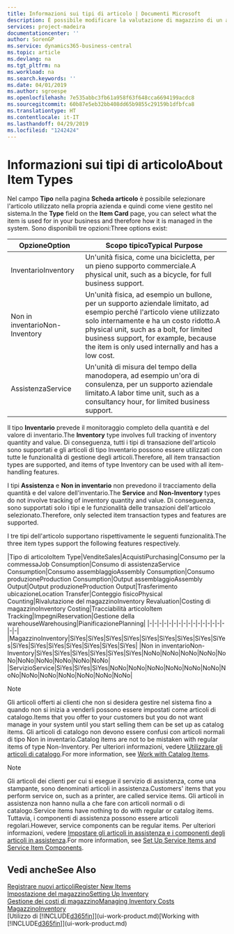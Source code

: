 ```yaml
---
title: Informazioni sui tipi di articolo | Documenti Microsoft
description: È possibile modificare la valutazione di magazzino di un articolo mediante i metodi di costing Media o FIFO, ad esempio, quando i costi degli articoli cambiano per i motivi diversi dalle transazioni.
services: project-madeira
documentationcenter: ''
author: SorenGP
ms.service: dynamics365-business-central
ms.topic: article
ms.devlang: na
ms.tgt_pltfrm: na
ms.workload: na
ms.search.keywords: ''
ms.date: 04/01/2019
ms.author: sgroespe
ms.openlocfilehash: 7e535abbc3fb61a958f63f648cca6694199acdc8
ms.sourcegitcommit: 60b87e5eb32bb408dd65b9855c29159b1dfbfca8
ms.translationtype: HT
ms.contentlocale: it-IT
ms.lasthandoff: 04/29/2019
ms.locfileid: "1242424"
---
```

# <a name="about-item-types"></a><span data-ttu-id="83a60-103">Informazioni sui tipi di articolo</span><span class="sxs-lookup"><span data-stu-id="83a60-103">About Item Types</span></span>
<span data-ttu-id="83a60-104">Nel campo **Tipo** nella pagina **Scheda articolo** è possibile selezionare l'articolo utilizzato nella propria azienda e quindi come viene gestito nel sistema.</span><span class="sxs-lookup"><span data-stu-id="83a60-104">In the **Type** field on the **Item Card** page, you can select what the item is used for in your business and therefore how it is managed in the system.</span></span> <span data-ttu-id="83a60-105">Sono disponibili tre opzioni:</span><span class="sxs-lookup"><span data-stu-id="83a60-105">Three options exist:</span></span>

|<span data-ttu-id="83a60-106">Opzione</span><span class="sxs-lookup"><span data-stu-id="83a60-106">Option</span></span>|<span data-ttu-id="83a60-107">Scopo tipico</span><span class="sxs-lookup"><span data-stu-id="83a60-107">Typical Purpose</span></span>|
|------|-----------|
|<span data-ttu-id="83a60-108">Inventario</span><span class="sxs-lookup"><span data-stu-id="83a60-108">Inventory</span></span>|<span data-ttu-id="83a60-109">Un'unità fisica, come una bicicletta, per un pieno supporto commerciale.</span><span class="sxs-lookup"><span data-stu-id="83a60-109">A physical unit, such as a bicycle, for full business support.</span></span>|
|<span data-ttu-id="83a60-110">Non in inventario</span><span class="sxs-lookup"><span data-stu-id="83a60-110">Non-Inventory</span></span>|<span data-ttu-id="83a60-111">Un'unità fisica, ad esempio un bullone, per un supporto aziendale limitato, ad esempio perché l'articolo viene utilizzato solo internamente e ha un costo ridotto.</span><span class="sxs-lookup"><span data-stu-id="83a60-111">A physical unit, such as a bolt, for limited business support, for example, because the item is only used internally and has a low cost.</span></span>|
|<span data-ttu-id="83a60-112">Assistenza</span><span class="sxs-lookup"><span data-stu-id="83a60-112">Service</span></span>|<span data-ttu-id="83a60-113">Un'unità di misura del tempo della manodopera, ad esempio un'ora di consulenza, per un supporto aziendale limitato.</span><span class="sxs-lookup"><span data-stu-id="83a60-113">A labor time unit, such as a consultancy hour, for limited business support.</span></span>|

<span data-ttu-id="83a60-114">Il tipo **Inventario** prevede il monitoraggio completo della quantità e del valore di inventario.</span><span class="sxs-lookup"><span data-stu-id="83a60-114">The **Inventory** type involves full tracking of inventory quantity and value.</span></span> <span data-ttu-id="83a60-115">Di conseguenza, tutti i tipi di transazione dell'articolo sono supportati e gli articoli di tipo Inventario possono essere utilizzati con tutte le funzionalità di gestione degli articoli.</span><span class="sxs-lookup"><span data-stu-id="83a60-115">Therefore, all item transaction types are supported, and items of type Inventory can be used with all item-handling features.</span></span>

<span data-ttu-id="83a60-116">I tipi **Assistenza** e **Non in inventario** non prevedono il tracciamento della quantità e del valore dell'inventario.</span><span class="sxs-lookup"><span data-stu-id="83a60-116">The **Service** and **Non-Inventory** types do not involve tracking of inventory quantity and value.</span></span> <span data-ttu-id="83a60-117">Di conseguenza, sono supportati solo i tipi e le funzionalità delle transazioni dell'articolo selezionato.</span><span class="sxs-lookup"><span data-stu-id="83a60-117">Therefore, only selected item transaction types and features are supported.</span></span>

<span data-ttu-id="83a60-118">I tre tipi dell'articolo supportano rispettivamente le seguenti funzionalità.</span><span class="sxs-lookup"><span data-stu-id="83a60-118">The three item types support the following features respectively.</span></span>

|<span data-ttu-id="83a60-119">Tipo di articolo</span><span class="sxs-lookup"><span data-stu-id="83a60-119">Item Type</span></span>|<span data-ttu-id="83a60-120">Vendite</span><span class="sxs-lookup"><span data-stu-id="83a60-120">Sales</span></span>|<span data-ttu-id="83a60-121">Acquisti</span><span class="sxs-lookup"><span data-stu-id="83a60-121">Purchasing</span></span>|<span data-ttu-id="83a60-122">Consumo per la commessa</span><span class="sxs-lookup"><span data-stu-id="83a60-122">Job Consumption</span></span>|<span data-ttu-id="83a60-123">Consumo di assistenza</span><span class="sxs-lookup"><span data-stu-id="83a60-123">Service Consumption</span></span>|<span data-ttu-id="83a60-124">Consumo assemblaggio</span><span class="sxs-lookup"><span data-stu-id="83a60-124">Assembly Consumption</span></span>|<span data-ttu-id="83a60-125">Consumo produzione</span><span class="sxs-lookup"><span data-stu-id="83a60-125">Production Consumption</span></span>|<span data-ttu-id="83a60-126">Output assemblaggio</span><span class="sxs-lookup"><span data-stu-id="83a60-126">Assembly Output</span></span>|<span data-ttu-id="83a60-127">Output produzione</span><span class="sxs-lookup"><span data-stu-id="83a60-127">Production Output</span></span>|<span data-ttu-id="83a60-128">Trasferimento ubicazione</span><span class="sxs-lookup"><span data-stu-id="83a60-128">Location Transfer</span></span>|<span data-ttu-id="83a60-129">Conteggio fisico</span><span class="sxs-lookup"><span data-stu-id="83a60-129">Physical Counting</span></span>|<span data-ttu-id="83a60-130">Rivalutazione del magazzino</span><span class="sxs-lookup"><span data-stu-id="83a60-130">Inventory Revaluation</span></span>|<span data-ttu-id="83a60-131">Costing di magazzino</span><span class="sxs-lookup"><span data-stu-id="83a60-131">Inventory Costing</span></span>|<span data-ttu-id="83a60-132">Tracciabilità articolo</span><span class="sxs-lookup"><span data-stu-id="83a60-132">Item Tracking</span></span>|<span data-ttu-id="83a60-133">Impegni</span><span class="sxs-lookup"><span data-stu-id="83a60-133">Reservation</span></span>|<span data-ttu-id="83a60-134">Gestione della warehouse</span><span class="sxs-lookup"><span data-stu-id="83a60-134">Warehousing</span></span>|<span data-ttu-id="83a60-135">Pianificazione</span><span class="sxs-lookup"><span data-stu-id="83a60-135">Planning</span></span>|
|-|-|-|-|-|-|-|-|-|-|-|-|-|-|-|-|-|-|
|<span data-ttu-id="83a60-136">Magazzino</span><span class="sxs-lookup"><span data-stu-id="83a60-136">Inventory</span></span>|<span data-ttu-id="83a60-137">Sì</span><span class="sxs-lookup"><span data-stu-id="83a60-137">Yes</span></span>|<span data-ttu-id="83a60-138">Sì</span><span class="sxs-lookup"><span data-stu-id="83a60-138">Yes</span></span>|<span data-ttu-id="83a60-139">Sì</span><span class="sxs-lookup"><span data-stu-id="83a60-139">Yes</span></span>|<span data-ttu-id="83a60-140">Sì</span><span class="sxs-lookup"><span data-stu-id="83a60-140">Yes</span></span>|<span data-ttu-id="83a60-141">Sì</span><span class="sxs-lookup"><span data-stu-id="83a60-141">Yes</span></span>|<span data-ttu-id="83a60-142">Sì</span><span class="sxs-lookup"><span data-stu-id="83a60-142">Yes</span></span>|<span data-ttu-id="83a60-143">Sì</span><span class="sxs-lookup"><span data-stu-id="83a60-143">Yes</span></span>|<span data-ttu-id="83a60-144">Sì</span><span class="sxs-lookup"><span data-stu-id="83a60-144">Yes</span></span>|<span data-ttu-id="83a60-145">Sì</span><span class="sxs-lookup"><span data-stu-id="83a60-145">Yes</span></span>|<span data-ttu-id="83a60-146">Sì</span><span class="sxs-lookup"><span data-stu-id="83a60-146">Yes</span></span>|<span data-ttu-id="83a60-147">Sì</span><span class="sxs-lookup"><span data-stu-id="83a60-147">Yes</span></span>|<span data-ttu-id="83a60-148">Sì</span><span class="sxs-lookup"><span data-stu-id="83a60-148">Yes</span></span>|<span data-ttu-id="83a60-149">Sì</span><span class="sxs-lookup"><span data-stu-id="83a60-149">Yes</span></span>|<span data-ttu-id="83a60-150">Sì</span><span class="sxs-lookup"><span data-stu-id="83a60-150">Yes</span></span>|<span data-ttu-id="83a60-151">Sì</span><span class="sxs-lookup"><span data-stu-id="83a60-151">Yes</span></span>|<span data-ttu-id="83a60-152">Sì</span><span class="sxs-lookup"><span data-stu-id="83a60-152">Yes</span></span>|
|<span data-ttu-id="83a60-153">Non in inventario</span><span class="sxs-lookup"><span data-stu-id="83a60-153">Non-Inventory</span></span>|<span data-ttu-id="83a60-154">Sì</span><span class="sxs-lookup"><span data-stu-id="83a60-154">Yes</span></span>|<span data-ttu-id="83a60-155">Sì</span><span class="sxs-lookup"><span data-stu-id="83a60-155">Yes</span></span>|<span data-ttu-id="83a60-156">Sì</span><span class="sxs-lookup"><span data-stu-id="83a60-156">Yes</span></span>|<span data-ttu-id="83a60-157">Sì</span><span class="sxs-lookup"><span data-stu-id="83a60-157">Yes</span></span>|<span data-ttu-id="83a60-158">Sì</span><span class="sxs-lookup"><span data-stu-id="83a60-158">Yes</span></span>|<span data-ttu-id="83a60-159">Sì</span><span class="sxs-lookup"><span data-stu-id="83a60-159">Yes</span></span>|<span data-ttu-id="83a60-160">No</span><span class="sxs-lookup"><span data-stu-id="83a60-160">No</span></span>|<span data-ttu-id="83a60-161">No</span><span class="sxs-lookup"><span data-stu-id="83a60-161">No</span></span>|<span data-ttu-id="83a60-162">No</span><span class="sxs-lookup"><span data-stu-id="83a60-162">No</span></span>|<span data-ttu-id="83a60-163">No</span><span class="sxs-lookup"><span data-stu-id="83a60-163">No</span></span>|<span data-ttu-id="83a60-164">No</span><span class="sxs-lookup"><span data-stu-id="83a60-164">No</span></span>|<span data-ttu-id="83a60-165">No</span><span class="sxs-lookup"><span data-stu-id="83a60-165">No</span></span>|<span data-ttu-id="83a60-166">No</span><span class="sxs-lookup"><span data-stu-id="83a60-166">No</span></span>|<span data-ttu-id="83a60-167">No</span><span class="sxs-lookup"><span data-stu-id="83a60-167">No</span></span>|<span data-ttu-id="83a60-168">No</span><span class="sxs-lookup"><span data-stu-id="83a60-168">No</span></span>|<span data-ttu-id="83a60-169">No</span><span class="sxs-lookup"><span data-stu-id="83a60-169">No</span></span>|
|<span data-ttu-id="83a60-170">Servizio</span><span class="sxs-lookup"><span data-stu-id="83a60-170">Service</span></span>|<span data-ttu-id="83a60-171">Sì</span><span class="sxs-lookup"><span data-stu-id="83a60-171">Yes</span></span>|<span data-ttu-id="83a60-172">Sì</span><span class="sxs-lookup"><span data-stu-id="83a60-172">Yes</span></span>|<span data-ttu-id="83a60-173">Sì</span><span class="sxs-lookup"><span data-stu-id="83a60-173">Yes</span></span>|<span data-ttu-id="83a60-174">No</span><span class="sxs-lookup"><span data-stu-id="83a60-174">No</span></span>|<span data-ttu-id="83a60-175">No</span><span class="sxs-lookup"><span data-stu-id="83a60-175">No</span></span>|<span data-ttu-id="83a60-176">No</span><span class="sxs-lookup"><span data-stu-id="83a60-176">No</span></span>|<span data-ttu-id="83a60-177">No</span><span class="sxs-lookup"><span data-stu-id="83a60-177">No</span></span>|<span data-ttu-id="83a60-178">No</span><span class="sxs-lookup"><span data-stu-id="83a60-178">No</span></span>|<span data-ttu-id="83a60-179">No</span><span class="sxs-lookup"><span data-stu-id="83a60-179">No</span></span>|<span data-ttu-id="83a60-180">No</span><span class="sxs-lookup"><span data-stu-id="83a60-180">No</span></span>|<span data-ttu-id="83a60-181">No</span><span class="sxs-lookup"><span data-stu-id="83a60-181">No</span></span>|<span data-ttu-id="83a60-182">No</span><span class="sxs-lookup"><span data-stu-id="83a60-182">No</span></span>|<span data-ttu-id="83a60-183">No</span><span class="sxs-lookup"><span data-stu-id="83a60-183">No</span></span>|<span data-ttu-id="83a60-184">No</span><span class="sxs-lookup"><span data-stu-id="83a60-184">No</span></span>|<span data-ttu-id="83a60-185">No</span><span class="sxs-lookup"><span data-stu-id="83a60-185">No</span></span>|<span data-ttu-id="83a60-186">No</span><span class="sxs-lookup"><span data-stu-id="83a60-186">No</span></span>|

> [!NOTE]
> <span data-ttu-id="83a60-187">Gli articoli offerti ai clienti che non si desidera gestire nel sistema fino a quando non si inizia a venderli possono essere impostati come articoli di catalogo.</span><span class="sxs-lookup"><span data-stu-id="83a60-187">Items that you offer to your customers but you do not want manage in your system until you start selling them can be set up as catalog items.</span></span> <span data-ttu-id="83a60-188">Gli articoli di catalogo non devono essere confusi con articoli normali di tipo Non in inventario.</span><span class="sxs-lookup"><span data-stu-id="83a60-188">Catalog items are not to be mistaken with regular items of type Non-Inventory.</span></span> <span data-ttu-id="83a60-189">Per ulteriori informazioni, vedere [Utilizzare gli articoli di catalogo](inventory-how-work-nonstock-items.md).</span><span class="sxs-lookup"><span data-stu-id="83a60-189">For more information, see [Work with Catalog Items](inventory-how-work-nonstock-items.md).</span></span>

> [!NOTE]
> <span data-ttu-id="83a60-190">Gli articoli dei clienti per cui si esegue il servizio di assistenza, come una stampante, sono denominati articoli in assistenza.</span><span class="sxs-lookup"><span data-stu-id="83a60-190">Customers' items that you perform service on, such as a printer, are called service items.</span></span> <span data-ttu-id="83a60-191">Gli articoli in assistenza non hanno nulla a che fare con articoli normali o di catalogo.</span><span class="sxs-lookup"><span data-stu-id="83a60-191">Service items have nothing to do with regular or catalog items.</span></span> <span data-ttu-id="83a60-192">Tuttavia, i componenti di assistenza possono essere articoli regolari.</span><span class="sxs-lookup"><span data-stu-id="83a60-192">However, service components can be regular items.</span></span> <span data-ttu-id="83a60-193">Per ulteriori informazioni, vedere [Impostare gli articoli in assistenza e i componenti degli articoli in assistenza](service-how-setup-service-items.md).</span><span class="sxs-lookup"><span data-stu-id="83a60-193">For more information, see [Set Up Service Items and Service Item Components](service-how-setup-service-items.md).</span></span>

## <a name="see-also"></a><span data-ttu-id="83a60-194">Vedi anche</span><span class="sxs-lookup"><span data-stu-id="83a60-194">See Also</span></span>
[<span data-ttu-id="83a60-195">Registrare nuovi articoli</span><span class="sxs-lookup"><span data-stu-id="83a60-195">Register New Items</span></span>](inventory-how-register-new-items.md)  
[<span data-ttu-id="83a60-196">Impostazione del magazzino</span><span class="sxs-lookup"><span data-stu-id="83a60-196">Setting Up Inventory</span></span>](inventory-setup-inventory.md)  
[<span data-ttu-id="83a60-197">Gestione dei costi di magazzino</span><span class="sxs-lookup"><span data-stu-id="83a60-197">Managing Inventory Costs</span></span>](finance-manage-inventory-costs.md)  
[<span data-ttu-id="83a60-198">Magazzino</span><span class="sxs-lookup"><span data-stu-id="83a60-198">Inventory</span></span>](inventory-manage-inventory.md)  
<span data-ttu-id="83a60-199">[Utilizzo di [!INCLUDE[d365fin](includes/d365fin_md.md)]](ui-work-product.md)</span><span class="sxs-lookup"><span data-stu-id="83a60-199">[Working with [!INCLUDE[d365fin](includes/d365fin_md.md)]](ui-work-product.md)</span></span>
